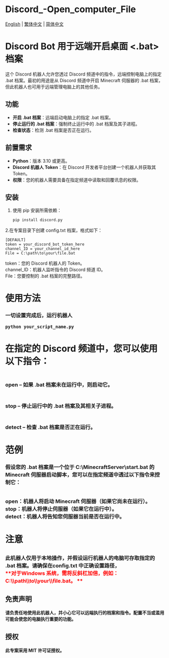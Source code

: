 # Discord_-Open_computer_File

 [English](Discord_Open_computer_File/README.md) | [繁体中文](docs/tw/README.md) | [简体中文](docs/cn/README.md)

# Discord Bot 用于远端开启桌面 <.bat> 档案

这个 Discord 机器人允许您透过 Discord 频道中的指令，远端控制电脑上的指定 .bat 档案。最初的用途是从 Discord 频道中开启 Minecraft 伺服器的 .bat 档案，但此机器人也可用于远端管理电脑上的其他任务。

## 功能
- **开启 .bat 档案**：远端启动电脑上的指定 .bat 档案。
- **停止运行的 .bat 档案**：强制终止运行中的 .bat 档案及其子进程。
- **检查状态**：检测 .bat 档案是否正在运行。

## 前置需求
- **Python**：版本 3.10 或更高。
- **Discord 机器人 Token**：在 Discord 开发者平台创建一个机器人并获取其 Token。
- **权限**：您的机器人需要具备在指定频道中读取和回覆讯息的权限。

## 安装

1. 使用 pip 安装所需依赖：

   ```bash
   pip install discord.py
2.在专案目录下创建 config.txt 档案，格式如下：

    [DEFAULT]
    token = your_discord_bot_token_here
    channel_ID = your_channel_id_here
    File = C:\path\to\your\file.bat
token：您的 Discord 机器人的 Token。<br>
channel_ID：机器人监听指令的 Discord 频道 ID。<br>
File：您要控制的 .bat 档案的完整路径。<br>

<H1>使用方法
<H3>一切设置完成后，运行机器人

    python your_script_name.py
<H1>在指定的 Discord 频道中，您可以使用以下指令：
<H3><br>open – 如果 .bat 档案未在运行中，则启动它。
<H3><br>stop – 停止运行中的 .bat 档案及其相关子进程。
<H3><br>detect – 检查 .bat 档案是否正在运行。

<H1>范例
<H3>假设您的 .bat 档案是一个位于 C:\MinecraftServer\start.bat 的 Minecraft 伺服器启动脚本，您可以在指定频道中透过以下指令来控制它：

<br>open：机器人将启动 Minecraft 伺服器（如果它尚未在运行）。
<br>stop：机器人将停止伺服器（如果它在运行中）。
<br>detect：机器人将告知您伺服器当前是否在运行中。
<br><H1>注意
<H3>此机器人仅用于本地操作，并假设运行机器人的电脑可存取指定的 .bat 档案。请确保在config.txt 中正确设置路径， <br><font color="red">**对于Windows 系统，需将反斜杠加倍，例如：C:\\path\\to\\your\\file.bat。 **</font>

<H2>免责声明
<H4>请负责任地使用此机器人，并小心它可以远端执行的档案和指令。配置不当或滥用可能会使您的电脑执行重要的功能。

<H2>授权
<H4>此专案采用 MIT 许可证授权。
